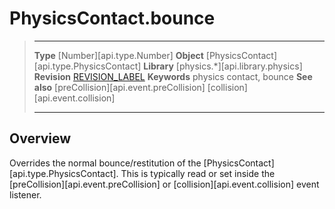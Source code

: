 # PhysicsContact.bounce

> --------------------- ------------------------------------------------------------------------------------------
> __Type__              [Number][api.type.Number]
> __Object__            [PhysicsContact][api.type.PhysicsContact]
> __Library__           [physics.*][api.library.physics]
> __Revision__          [REVISION_LABEL](REVISION_URL)
> __Keywords__          physics contact, bounce
> __See also__          [preCollision][api.event.preCollision]
>						[collision][api.event.collision]
> --------------------- ------------------------------------------------------------------------------------------

## Overview

Overrides the normal bounce/restitution of the [PhysicsContact][api.type.PhysicsContact]. This is typically read or set inside the [preCollision][api.event.preCollision] or [collision][api.event.collision] event listener.